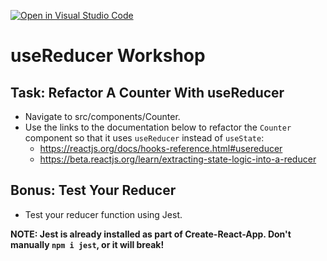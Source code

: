 [![Open in Visual Studio Code](https://classroom.github.com/assets/open-in-vscode-f059dc9a6f8d3a56e377f745f24479a46679e63a5d9fe6f495e02850cd0d8118.svg)](https://classroom.github.com/online_ide?assignment_repo_id=6684640&assignment_repo_type=AssignmentRepo)
# useReducer Workshop

## Task: Refactor A Counter With useReducer

- Navigate to src/components/Counter.
- Use the links to the documentation below to refactor the `Counter` component so that it uses `useReducer` instead of `useState`:
  - https://reactjs.org/docs/hooks-reference.html#usereducer
  - https://beta.reactjs.org/learn/extracting-state-logic-into-a-reducer

## Bonus: Test Your Reducer

- Test your reducer function using Jest.

**NOTE: Jest is already installed as part of Create-React-App. Don't manually `npm i jest`, or it will break!**
